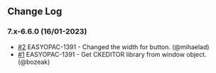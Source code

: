 ## Change Log

### 7.x-6.6.0 (16/01-2023)
- [#2](https://github.com/easySuite/easyopac_wysiwyg_button/pull/2) EASYOPAC-1391 - Changed the width for button. (@mihaelad)
- [#1](https://github.com/easySuite/easyopac_wysiwyg_button/pull/1) EASYOPAC-1391 - Get CKEDITOR library from window object. (@bozeak)
